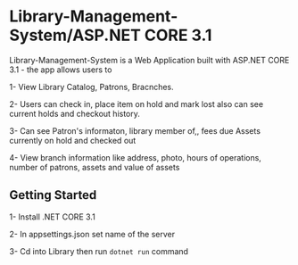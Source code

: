# Library-Management-System/ASP.NET CORE 3.1

Library-Management-System is a Web Application built with ASP.NET CORE 3.1 - the app allows users to 

1- View Library Catalog, Patrons, Bracnches.

2- Users can check in, place item on hold and mark lost also can see current holds and checkout history. 

3- Can see Patron's informaton, library member of,, fees due Assets currently on hold and checked out  

4- View branch information like address, photo, hours of operations, number of patrons, assets and value of assets 

## Getting Started 

1- Install .NET CORE 3.1

2- In appsettings.json set name of the server 

3- Cd into Library then run `dotnet run` command
